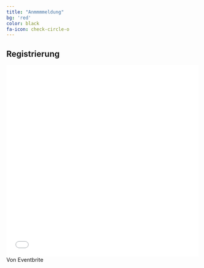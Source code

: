 ```yaml
---
title: "Anmmmmeldung"
bg: 'red'
color: black
fa-icon: check-circle-o
---
```


## Registrierung

<iframe src="//eventbrite.de/tickets-external?eid=35216090274&ref=etckt" frameborder="0" height="500" width="100%" vspace="0" hspace="0" marginheight="5" marginwidth="5" scrolling="auto" allowtransparency="true"></iframe>
Von Eventbrite
